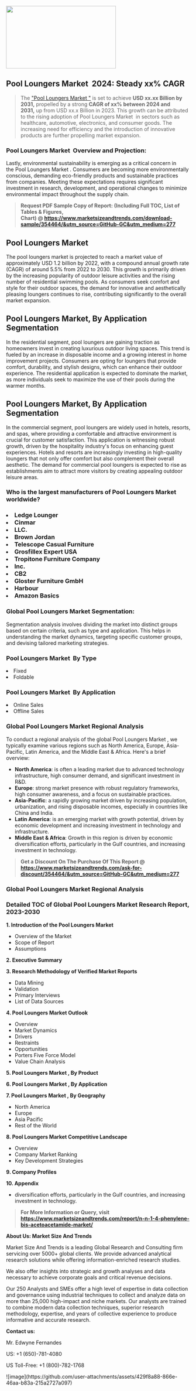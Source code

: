 <p><img class="alignnone size-medium wp-image-20088" src="https://ffe5etoiles.com/wp-content/uploads/2024/12/MST1-300x171.png" alt="" width="300" height="171" /></p><h2 id="ember46" class="ember-view reader-text-block__heading-2">Pool Loungers Market &nbsp;2024: Steady&nbsp;xx% CAGR</h2><blockquote id="ember47" class="ember-view reader-text-block__blockquote">The&nbsp;<a class="app-aware-link " href="https://www.marketsizeandtrends.com/download-sample/354464/&utm_source=GitHub-GC&utm_medium=277" target="_blank" data-test-app-aware-link="">"Pool Loungers Market "</a>&nbsp;is set to achieve&nbsp;<strong>USD&nbsp;xx.xx&nbsp;Billion by 2031,</strong>&nbsp;propelled by a strong&nbsp;<strong>CAGR of&nbsp;xx% between 2024 and 2031,</strong>&nbsp;up from USD xx.x Billion in 2023. This growth can be attributed to the rising adoption of&nbsp;Pool Loungers Market &nbsp;in sectors such as healthcare, automotive, electronics, and consumer goods. The increasing need for efficiency and the introduction of innovative products are further propelling market expansion.</blockquote><h3 id="ember48" class="ember-view reader-text-block__heading-3">Pool Loungers Market &nbsp;Overview and Projection:</h3><p id="ember49" class="ember-view reader-text-block__paragraph">Lastly, environmental sustainability is emerging as a critical concern in the&nbsp;Pool Loungers Market . Consumers are becoming more environmentally conscious, demanding eco-friendly products and sustainable practices from companies. Meeting these expectations requires significant investment in research, development, and operational changes to minimize environmental impact throughout the supply chain.</p><blockquote id="ember50" class="ember-view reader-text-block__blockquote"><strong>Request PDF Sample Copy of Report: (Including Full TOC, List of Tables &amp; Figures, Chart)&nbsp;@&nbsp;<strong><a href="https://www.marketsizeandtrends.com/download-sample/354464/&utm_source=GitHub-GC&utm_medium=277" target="_blank">https://www.marketsizeandtrends.com/download-sample/354464/&utm_source=GitHub-GC&utm_medium=277</a></strong></strong></blockquote><h3 class=""> <h2>Pool Loungers Market</h2><p>The pool loungers market is projected to reach a market value of approximately USD 1.2 billion by 2022, with a compound annual growth rate (CAGR) of around 5.5% from 2022 to 2030. This growth is primarily driven by the increasing popularity of outdoor leisure activities and the rising number of residential swimming pools. As consumers seek comfort and style for their outdoor spaces, the demand for innovative and aesthetically pleasing loungers continues to rise, contributing significantly to the overall market expansion.</p><h2>Pool Loungers Market, By Application Segmentation</h2><p>In the residential segment, pool loungers are gaining traction as homeowners invest in creating luxurious outdoor living spaces. This trend is fueled by an increase in disposable income and a growing interest in home improvement projects. Consumers are opting for loungers that provide comfort, durability, and stylish designs, which can enhance their outdoor experience. The residential application is expected to dominate the market, as more individuals seek to maximize the use of their pools during the warmer months.</p><h2>Pool Loungers Market, By Application Segmentation</h2><p>In the commercial segment, pool loungers are widely used in hotels, resorts, and spas, where providing a comfortable and attractive environment is crucial for customer satisfaction. This application is witnessing robust growth, driven by the hospitality industry's focus on enhancing guest experiences. Hotels and resorts are increasingly investing in high-quality loungers that not only offer comfort but also complement their overall aesthetic. The demand for commercial pool loungers is expected to rise as establishments aim to attract more visitors by creating appealing outdoor leisure areas.</p></h3><h3 id="" class="">Who is the largest manufacturers of&nbsp;Pool Loungers Market  worldwide?</h3><h3 class=""></Li><Li>Ledge Lounger</Li><Li> Cinmar</Li><Li> LLC.</Li><Li> Brown Jordan</Li><Li> Telescope Casual Furniture</Li><Li> Grosfillex Expert USA</Li><Li> Tropitone Furniture Company</Li><Li> Inc.</Li><Li> CB2</Li><Li> Gloster Furniture GmbH</Li><Li> Harbour</Li><Li> Amazon Basics</h3><h3 id="ember53" class="ember-view reader-text-block__heading-3">Global&nbsp;Pool Loungers Market  Segmentation:</h3><p id="ember54" class="ember-view reader-text-block__paragraph">Segmentation analysis involves dividing the market into distinct groups based on certain criteria, such as type and application. This helps in understanding the market dynamics, targeting specific customer groups, and devising tailored marketing strategies.</p><h3 id="" class="">Pool Loungers Market &nbsp;By Type</h3><p></Li><Li>Fixed</Li><Li> Foldable</p><h3 id="" class="">Pool Loungers Market &nbsp;By Application</h3><p class=""></Li><Li>Online Sales</Li><Li> Offline Sales</p><h3 id="ember62" class="ember-view reader-text-block__heading-3">Global Pool Loungers Market  Regional Analysis</h3><p id="ember63" class="ember-view reader-text-block__paragraph">To conduct a regional analysis of the global Pool Loungers Market , we typically examine various regions such as North America, Europe, Asia-Pacific, Latin America, and the Middle East &amp; Africa. Here's a brief overview:</p><ul><li><strong>North America</strong>: is often a leading market due to advanced technology infrastructure, high consumer demand, and significant investment in R&amp;D.</li><li><strong>Europe</strong>: strong market presence with robust regulatory frameworks, high consumer awareness, and a focus on sustainable practices.</li><li><strong>Asia-Pacific</strong>: a rapidly growing market driven by increasing population, urbanization, and rising disposable incomes, especially in countries like China and India.</li><li><strong>Latin America</strong>: is an emerging market with growth potential, driven by economic development and increasing investment in technology and infrastructure.</li><li><strong>Middle East &amp; Africa</strong>: Growth in this region is driven by economic diversification efforts, particularly in the Gulf countries, and increasing investment in technology.</li></ul><blockquote id="ember61" class="ember-view reader-text-block__blockquote"><strong>Get a Discount On The Purchase Of This Report @ <strong><a href="https://html-cleaner.com/" target="">https://www.marketsizeandtrends.com/ask-for-discount/354464/&utm_source=GitHub-GC&utm_medium=277</a></strong></strong></blockquote><h3 id="ember62" class="ember-view reader-text-block__heading-3">Global Pool Loungers Market  Regional Analysis</h3><h3 id="" class="">Detailed TOC of Global Pool Loungers Market  Research Report, 2023-2030</h3><p id="" class=""><strong>1. Introduction of the Pool Loungers Market </strong></p><ul><li>Overview of the Market</li><li>Scope of Report</li><li>Assumptions</li></ul><p id="" class=""><strong>2. Executive Summary</strong></p><p id="" class=""><strong>3. Research Methodology of Verified Market Reports</strong></p><ul><li>Data Mining</li><li>Validation</li><li>Primary Interviews</li><li>List of Data Sources</li></ul><p id="" class=""><strong>4. Pool Loungers Market  Outlook</strong></p><ul><li>Overview</li><li>Market Dynamics</li><li>Drivers</li><li>Restraints</li><li>Opportunities</li><li>Porters Five Force Model</li><li>Value Chain Analysis</li></ul><p id="" class=""><strong>5. Pool Loungers Market , By Product</strong></p><p id="" class=""><strong>6. Pool Loungers Market , By Application</strong></p><p id="" class=""><strong>7. Pool Loungers Market , By Geography</strong></p><ul><li>North America</li><li>Europe</li><li>Asia Pacific</li><li>Rest of the World</li></ul><p id="" class=""><strong>8. Pool Loungers Market  Competitive Landscape</strong></p><ul><li>Overview</li><li>Company Market Ranking</li><li>Key Development Strategies</li></ul><p id="" class=""><strong>9. Company Profiles</strong></p><p id="" class=""><strong>10. Appendix</strong></p><ul><li>diversification efforts, particularly in the Gulf countries, and increasing investment in technology.</li></ul><blockquote id="ember65" class="ember-view reader-text-block__blockquote"><strong>For More Information or Query, visit <strong><strong><a href="https://html-cleaner.com/" target="">https://www.marketsizeandtrends.com/report/n-n-1-4-phenylene-bis-acetoacetamide-market/</a></strong></strong></strong></blockquote><p id="" class=""><strong>About Us: Market Size And Trends</strong></p><p id="" class="">Market Size And Trends is a leading Global Research and Consulting firm servicing over 5000+ global clients. We provide advanced analytical research solutions while offering information-enriched research studies.</p><p id="" class="">We also offer insights into strategic and growth analyses and data necessary to achieve corporate goals and critical revenue decisions.</p><p id="" class="">Our 250 Analysts and SMEs offer a high level of expertise in data collection and governance using industrial techniques to collect and analyze data on more than 25,000 high-impact and niche markets. Our analysts are trained to combine modern data collection techniques, superior research methodology, expertise, and years of collective experience to produce informative and accurate research.</p><p id="" class=""><strong>Contact us:</strong></p><p id="" class="">Mr. Edwyne Fernandes</p><p id="" class="">US: +1 (650)-781-4080</p><p id="" class="">US Toll-Free: +1 (800)-782-1768</p>
![image](https://github.com/user-attachments/assets/429f8a88-866e-46aa-b83a-215a2727a097)
